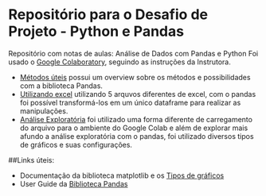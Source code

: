 # Repositório para o Desafio de Projeto - Python e Pandas
Repositório com notas de aulas: Análise de Dados com Pandas e Python
Foi usado o [Google Colaboratory](https://colab.research.google.com/), seguindo as instruções da Instrutora.

* [Métodos úteis](https://github.com/rsbatistajuliana/dio-datascience-pandas/blob/main/bootcamp_dio_pandas.ipynb) possui um overview sobre os métodos e possibilidades com a biblioteca Pandas.
* [Utilizando excel](https://github.com/rsbatistajuliana/dio-datascience-pandas/blob/main/bootcamp_dio_excel.ipynb) utilizando 5 arquvos diferentes de excel, com o pandas foi possível transformá-los em um único dataframe para realizar as manipulações.
* [Análise Exploratória](https://github.com/rsbatistajuliana/dio-datascience-pandas/blob/main/bootamp_dio_analise_exploratoria_pandas.ipynb) foi utilizado uma forma diferente de carregamento do arquivo para o ambiente do Google Colab e além de explorar mais afundo a análise exploratória com o pandas, foi utilizado diversos tipos de gráficos e suas configurações.

##Links úteis: 
* Documentação da biblioteca matplotlib e os [Tipos de gráficos](https://matplotlib.org/stable/plot_types/index.html)
* User Guide da [Biblioteca Pandas](https://pandas.pydata.org/docs/user_guide/index.html)
